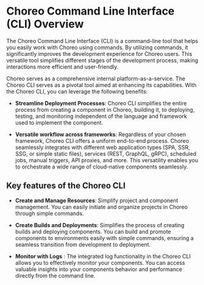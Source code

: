 # Choreo Command Line Interface (CLI) Overview

The Choreo Command Line Interface (CLI) is a command-line tool that helps you easily work with Choreo using commands. By utilizing commands, it significantly improves the development experience for Choreo users. This versatile tool simplifies different stages of the development process, making interactions more efficient and user-friendly.

Choreo serves as a comprehensive internal platform-as-a-service. The Choreo CLI serves as a pivotal tool aimed at enhancing its capabilities. With the Choreo CLI, you can leverage the following benefits: 

- **Streamline Deployment Processes**: Choreo CLI simplifies the entire process from creating a component in Choreo, building it, to deploying, testing, and monitoring independent of the language and framework used to implement the component.

- **Versatile workflow across frameworks**: Regardless of your chosen framework, Choreo CLI offers a uniform end-to-end process. Choreo seamlessly integrates with different web application types (SPA, SSR, SSG, or simple static files), services (REST, GraphQL, gRPC), scheduled jobs, manual triggers, API proxies, and more. This versatility enables you to orchestrate a wide range of cloud-native components seamlessly.

## Key features of the Choreo CLI

- **Create and Manage Resources**: Simplify project and component management. You can easily initiate and organize projects in Choreo through simple commands.

- **Create Builds and Deployments**: Simplifies the process of creating builds and deploying components. You can build and promote components to environments easily with simple commands, ensuring a seamless transition from development to deployment.

- **Monitor with Logs** : The integrated log functionality in the Choreo CLI allows you to effectively monitor your components. You can access valuable insights into your components behavior and performance directly from the command line.

